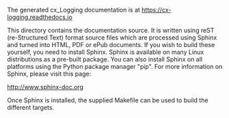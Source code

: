 The generated cx_Logging documentation is at https://cx-logging.readthedocs.io

This directory contains the documentation source.  It is written using reST
(re-Structured Text) format source files which are processed using Sphinx and
turned into HTML, PDF or ePub documents. If you wish to build these yourself,
you need to install Sphinx. Sphinx is available on many Linux distributions as
a pre-built package. You can also install Sphinx on all platforms using the
Python package manager "pip". For more information on Sphinx, please visit this
page:

http://www.sphinx-doc.org

Once Sphinx is installed, the supplied Makefile can be used to build the
different targets.
